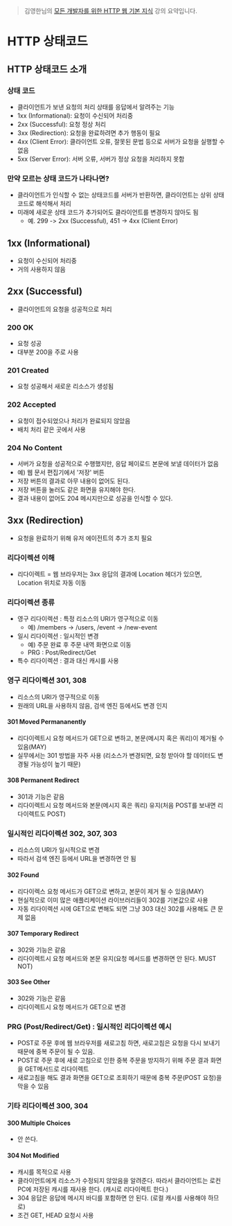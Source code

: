 > 김영한님의 [모든 개발자를 위한 HTTP 웹 기본 지식](https://www.inflearn.com/course/http-%EC%9B%B9-%EB%84%A4%ED%8A%B8%EC%9B%8C%ED%81%AC/dashboard) 강의 요약입니다.

# HTTP 상태코드
## HTTP 상태코드 소개
### 상태 코드
- 클라이언트가 보낸 요청의 처리 상태를 응답에서 알려주는 기능
- 1xx (Informational): 요청이 수신되어 처리중
- 2xx (Successful): 요청 정상 처리
- 3xx (Redirection): 요청을 완료하려면 추가 행동이 필요
- 4xx (Client Error): 클라이언트 오류, 잘못된 문법 등으로 서버가 요청을 실행할 수 없음
- 5xx (Server Error): 서버 오류, 서버가 정상 요청을 처리하지 못함

### 만약 모르는 상태 코드가 나타나면?
- 클라이언트가 인식할 수 없는 상태코드를 서버가 반환하면, 클라이언트는 상위 상태코드로 해석해서 처리
- 미래에 새로운 상태 코드가 추가되어도 클라이언트를 변경하지 않아도 됨
  - 예. 299 -> 2xx (Successful), 451 -> 4xx (Client Error)

## 1xx (Informational)
- 요청이 수신되어 처리중
- 거의 사용하지 않음

## 2xx (Successful)
- 클라이언트의 요청을 성공적으로 처리
### 200 OK
- 요청 성공
- 대부분 200을 주로 사용
### 201 Created
- 요청 성공해서 새로운 리소스가 생성됨
### 202 Accepted
- 요청이 접수되었으나 처리가 완료되지 않았음
- 배치 처리 같은 곳에서 사용
### 204 No Content
- 서버가 요청을 성공적으로 수행했지만, 응답 페이로드 본문에 보낼 데이터가 없음
- 예) 웹 문서 편집기에서 '저장' 버튼
- 저장 버튼의 결과로 아무 내용이 없어도 된다.
- 저장 버튼을 눌러도 같은 화면을 유지해야 한다.
- 결과 내용이 없어도 204 메시지만으로 성공을 인식할 수 있다.

## 3xx (Redirection)
- 요청을 완료하기 위해 유저 에이전트의 추가 조치 필요
### 리다이렉션 이해
- 리다이렉트 = 웹 브라우저는 3xx 응답의 결과에 Location 헤더가 있으면, Location 위치로 자동 이동
### 리다이렉션 종류
- 영구 리다이렉션 : 특정 리소스의 URI가 영구적으로 이동
  - 예) /members -> /users, /event -> /new-event
- 일시 리다이렉션 : 일시적인 변경
  - 예) 주문 완료 후 주문 내역 화면으로 이동
  - PRG : Post/Redirect/Get
- 특수 리다이렉션 : 결과 대신 캐시를 사용
### 영구 리다이렉션 301, 308
- 리소스의 URI가 영구적으로 이동
- 원래의 URL을 사용하지 않음, 검색 엔진 등에서도 변경 인지
#### 301 Moved Permananently
- 리다이렉트시 요청 메서드가 GET으로 변하고, 본문(메시지 혹은 쿼리)이 제거될 수 있음(MAY)
- 실무에서는 301 방법을 자주 사용 (리소스가 변경되면, 요청 받아야 할 데이터도 변경될 가능성이 높기 때문)
#### 308 Permanent Redirect
- 301과 기능은 같음
- 리다이렉트시 요청 메서드와 본문(메시지 혹은 쿼리) 유지(처음 POST를 보내면 리다이렉트도 POST)

### 일시적인 리다이렉션 302, 307, 303
- 리소스의 URI가 일시적으로 변경
- 따라서 검색 엔진 등에서 URL을 변경하면 안 됨
#### 302 Found
- 리다이렉스 요청 메서드가 GET으로 변하고, 본문이 제거 될 수 있음(MAY)
- 현실적으로 이미 많은 애플리케이션 라이브러리들이 302를 기본값으로 사용
- 자동 리다이렉션 시에 GET으로 변해도 되면 그냥 303 대신 302를 사용해도 큰 문제 없음
#### 307 Temporary Redirect
- 302와 기능은 같음
- 리다이렉트시 요청 메서드와 본문 유지(요청 메서드를 변경하면 안 된다. MUST NOT)
#### 303 See Other
- 302와 기능은 같음
- 리다이렉트시 요청 메서드가 GET으로 변경

### PRG (Post/Redirect/Get) : 일시적인 리다이렉션 예시
- POST로 주문 후에 웹 브라우저를 새로고침 하면, 새로고침은 요청을 다시 보내기 때문에 중복 주문이 될 수 있음.
- POST로 주문 후에 새로 고침으로 인한 중복 주문을 방지하기 위해 주문 결과 화면을 GET메서드로 리다이렉트
- 새로고침을 해도 결과 화면을 GET으로 조회하기 때문에 중복 주문(POST 요청)을 막을 수 있음

### 기타 리다이렉션 300, 304
#### 300 Multiple Choices
- 안 쓴다.
#### 304 Not Modified
- 캐시를 목적으로 사용
- 클라이언트에게 리소스가 수정되지 않았음을 알려준다. 따라서 클라이언트는 로컨 PC에 저장된 캐시를 재사용 한다. (캐시로 리다이렉트 한다.)
- 304 응답은 응답에 메시지 바디를 포함하면 안 된다. (로컬 캐시를 사용해야 하므로)
- 조건 GET, HEAD 요청시 사용
